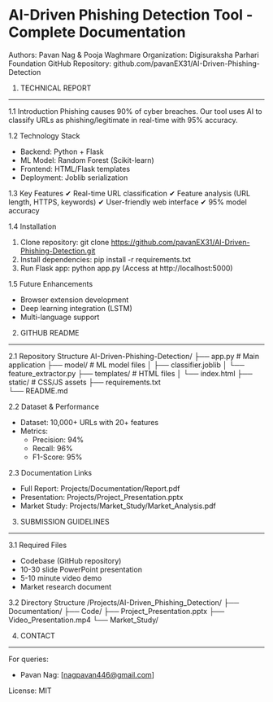 AI-Driven Phishing Detection Tool - Complete Documentation
=======================================================

Authors: Pavan Nag & Pooja Waghmare
Organization: Digisuraksha Parhari Foundation
GitHub Repository: github.com/pavanEX31/AI-Driven-Phishing-Detection

1. TECHNICAL REPORT
-------------------

1.1 Introduction
Phishing causes 90% of cyber breaches. Our tool uses AI to classify URLs as phishing/legitimate in real-time with 95% accuracy.

1.2 Technology Stack
- Backend: Python + Flask
- ML Model: Random Forest (Scikit-learn)
- Frontend: HTML/Flask templates
- Deployment: Joblib serialization

1.3 Key Features
✔ Real-time URL classification
✔ Feature analysis (URL length, HTTPS, keywords)
✔ User-friendly web interface
✔ 95% model accuracy

1.4 Installation
1. Clone repository:
   git clone https://github.com/pavanEX31/AI-Driven-Phishing-Detection.git
2. Install dependencies:
   pip install -r requirements.txt
3. Run Flask app:
   python app.py
   (Access at http://localhost:5000)

1.5 Future Enhancements
- Browser extension development
- Deep learning integration (LSTM)
- Multi-language support

2. GITHUB README
----------------

2.1 Repository Structure
AI-Driven-Phishing-Detection/
├── app.py                # Main application
├── model/                # ML model files
│   ├── classifier.joblib 
│   └── feature_extractor.py
├── templates/            # HTML files
│   └── index.html
├── static/               # CSS/JS assets
├── requirements.txt      
└── README.md

2.2 Dataset & Performance
- Dataset: 10,000+ URLs with 20+ features
- Metrics:
  - Precision: 94%
  - Recall: 96%
  - F1-Score: 95%

2.3 Documentation Links
- Full Report: Projects/Documentation/Report.pdf
- Presentation: Projects/Project_Presentation.pptx
- Market Study: Projects/Market_Study/Market_Analysis.pdf

3. SUBMISSION GUIDELINES
------------------------
3.1 Required Files
- Codebase (GitHub repository)
- 10-30 slide PowerPoint presentation
- 5-10 minute video demo
- Market research document

3.2 Directory Structure
/Projects/AI-Driven_Phishing_Detection/
   ├── Documentation/
   ├── Code/
   ├── Project_Presentation.pptx
   ├── Video_Presentation.mp4
   └── Market_Study/

4. CONTACT
----------
For queries:
- Pavan Nag: [nagpavan446@gmail.com]


License: MIT
